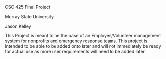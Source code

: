 CSC 425 Final Project 

Murray State University

Jason Kelley

This Project is meant to be the base of an Employee/Volunteer management system for nonprofits and emergency response teams. This project is intended to be able to be added onto later and will not immediately be ready for actual use as more user requirements will need to be added later.
